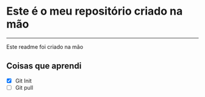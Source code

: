 # Este é o meu repositório criado na mão
***
Este readme foi criado na mão

## Coisas que aprendi
- [x] Git Init
- [ ] Git pull